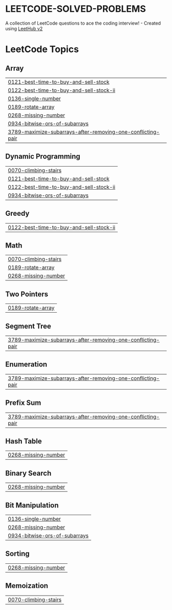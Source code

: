 # LEETCODE-SOLVED-PROBLEMS
A collection of LeetCode questions to ace the coding interview! - Created using [LeetHub v2](https://github.com/arunbhardwaj/LeetHub-2.0)

<!---LeetCode Topics Start-->
# LeetCode Topics
## Array
|  |
| ------- |
| [0121-best-time-to-buy-and-sell-stock](https://github.com/Rams0510/LEETCODE-SOLVED-PROBLEMS/tree/master/0121-best-time-to-buy-and-sell-stock) |
| [0122-best-time-to-buy-and-sell-stock-ii](https://github.com/Rams0510/LEETCODE-SOLVED-PROBLEMS/tree/master/0122-best-time-to-buy-and-sell-stock-ii) |
| [0136-single-number](https://github.com/Rams0510/LEETCODE-SOLVED-PROBLEMS/tree/master/0136-single-number) |
| [0189-rotate-array](https://github.com/Rams0510/LEETCODE-SOLVED-PROBLEMS/tree/master/0189-rotate-array) |
| [0268-missing-number](https://github.com/Rams0510/LEETCODE-SOLVED-PROBLEMS/tree/master/0268-missing-number) |
| [0934-bitwise-ors-of-subarrays](https://github.com/Rams0510/LEETCODE-SOLVED-PROBLEMS/tree/master/0934-bitwise-ors-of-subarrays) |
| [3789-maximize-subarrays-after-removing-one-conflicting-pair](https://github.com/Rams0510/LEETCODE-SOLVED-PROBLEMS/tree/master/3789-maximize-subarrays-after-removing-one-conflicting-pair) |
## Dynamic Programming
|  |
| ------- |
| [0070-climbing-stairs](https://github.com/Rams0510/LEETCODE-SOLVED-PROBLEMS/tree/master/0070-climbing-stairs) |
| [0121-best-time-to-buy-and-sell-stock](https://github.com/Rams0510/LEETCODE-SOLVED-PROBLEMS/tree/master/0121-best-time-to-buy-and-sell-stock) |
| [0122-best-time-to-buy-and-sell-stock-ii](https://github.com/Rams0510/LEETCODE-SOLVED-PROBLEMS/tree/master/0122-best-time-to-buy-and-sell-stock-ii) |
| [0934-bitwise-ors-of-subarrays](https://github.com/Rams0510/LEETCODE-SOLVED-PROBLEMS/tree/master/0934-bitwise-ors-of-subarrays) |
## Greedy
|  |
| ------- |
| [0122-best-time-to-buy-and-sell-stock-ii](https://github.com/Rams0510/LEETCODE-SOLVED-PROBLEMS/tree/master/0122-best-time-to-buy-and-sell-stock-ii) |
## Math
|  |
| ------- |
| [0070-climbing-stairs](https://github.com/Rams0510/LEETCODE-SOLVED-PROBLEMS/tree/master/0070-climbing-stairs) |
| [0189-rotate-array](https://github.com/Rams0510/LEETCODE-SOLVED-PROBLEMS/tree/master/0189-rotate-array) |
| [0268-missing-number](https://github.com/Rams0510/LEETCODE-SOLVED-PROBLEMS/tree/master/0268-missing-number) |
## Two Pointers
|  |
| ------- |
| [0189-rotate-array](https://github.com/Rams0510/LEETCODE-SOLVED-PROBLEMS/tree/master/0189-rotate-array) |
## Segment Tree
|  |
| ------- |
| [3789-maximize-subarrays-after-removing-one-conflicting-pair](https://github.com/Rams0510/LEETCODE-SOLVED-PROBLEMS/tree/master/3789-maximize-subarrays-after-removing-one-conflicting-pair) |
## Enumeration
|  |
| ------- |
| [3789-maximize-subarrays-after-removing-one-conflicting-pair](https://github.com/Rams0510/LEETCODE-SOLVED-PROBLEMS/tree/master/3789-maximize-subarrays-after-removing-one-conflicting-pair) |
## Prefix Sum
|  |
| ------- |
| [3789-maximize-subarrays-after-removing-one-conflicting-pair](https://github.com/Rams0510/LEETCODE-SOLVED-PROBLEMS/tree/master/3789-maximize-subarrays-after-removing-one-conflicting-pair) |
## Hash Table
|  |
| ------- |
| [0268-missing-number](https://github.com/Rams0510/LEETCODE-SOLVED-PROBLEMS/tree/master/0268-missing-number) |
## Binary Search
|  |
| ------- |
| [0268-missing-number](https://github.com/Rams0510/LEETCODE-SOLVED-PROBLEMS/tree/master/0268-missing-number) |
## Bit Manipulation
|  |
| ------- |
| [0136-single-number](https://github.com/Rams0510/LEETCODE-SOLVED-PROBLEMS/tree/master/0136-single-number) |
| [0268-missing-number](https://github.com/Rams0510/LEETCODE-SOLVED-PROBLEMS/tree/master/0268-missing-number) |
| [0934-bitwise-ors-of-subarrays](https://github.com/Rams0510/LEETCODE-SOLVED-PROBLEMS/tree/master/0934-bitwise-ors-of-subarrays) |
## Sorting
|  |
| ------- |
| [0268-missing-number](https://github.com/Rams0510/LEETCODE-SOLVED-PROBLEMS/tree/master/0268-missing-number) |
## Memoization
|  |
| ------- |
| [0070-climbing-stairs](https://github.com/Rams0510/LEETCODE-SOLVED-PROBLEMS/tree/master/0070-climbing-stairs) |
<!---LeetCode Topics End-->
